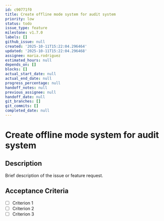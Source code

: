 ```yaml
---
id: c90771f0
title: Create offline mode system for audit system
priority: low
status: todo
issue_type: feature
milestone: v1.7.0
labels: []
github_issue: null
created: '2025-10-11T15:22:04.296464'
updated: '2025-10-11T15:22:04.296468'
assignee: maria.rodriguez
estimated_hours: null
depends_on: []
blocks: []
actual_start_date: null
actual_end_date: null
progress_percentage: null
handoff_notes: null
previous_assignee: null
handoff_date: null
git_branches: []
git_commits: []
completed_date: null
---
```


# Create offline mode system for audit system

## Description

Brief description of the issue or feature request.

## Acceptance Criteria

- [ ] Criterion 1
- [ ] Criterion 2
- [ ] Criterion 3